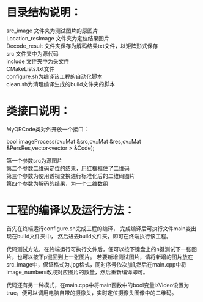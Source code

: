 # 目录结构说明：
src_image 文件夹为测试图片的原图片\
Location_resImage 文件夹为定位结果图片 \
Decode_result 文件夹保存为解码结果txt文件，以矩阵形式保存\
src 文件夹中为源代码 \
include 文件夹中为头文件 \
CMakeLists.txt文件 \
configure.sh为编译该工程的自动化脚本 \
clean.sh为清理编译生成的build文件夹的脚本 

# 类接口说明：
MyQRCode类对外开放一个接口：

bool imageProcess(cv::Mat &src,cv::Mat &res,cv::Mat &PersRes,vector<vector<int> > &Code);

第一个参数src为源图片\
第二个参数二维码定位的结果，用红框框住了二维码\
第三个参数为使用透视变换进行标准化后的二维码图片\
第四个参数为解码的结果，为一个二维数组



# 工程的编译以及运行方法：
首先在终端运行configure.sh完成工程的编译，
完成编译后可执行文件main变出现在build文件夹中，
然后进去build文件夹，即可在终端执行该工程。


代码测试方法，在终端运行可执行文件后，便可以按下键盘上的n键测试下一张图片，也可以按下p键回到上一张图片。
若要新增测试图片，请将新增的图片放在src_image中，保证格式为.jpg格式，同时序号依次加1,然后在main.cpp中将image_numbers改成对应图片的数量，然后重新编译即可。

代码还有另一种模式，在main.cpp中将main函数中的bool变量isVideo设置为true，便可以调用电脑自带的摄像头，实时定位摄像头图像中的二维码。



